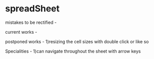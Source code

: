 # spreadSheet

mistakes to be rectified -

current works -

postponed works - 
1)resizing the cell sizes with double click or like so 

Specialities -
1)can navigate throughout the sheet with arrow keys